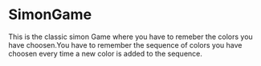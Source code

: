 # SimonGame
This is the classic simon Game where you have to remeber the colors you have choosen.You have to remember the sequence of colors you have choosen every time a new color is added to the sequence.
